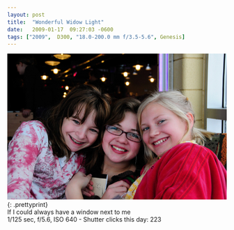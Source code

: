 ```yaml
---
layout: post
title:  "Wonderful Widow Light"
date:   2009-01-17  09:27:03 -0600
tags: ["2009",  D300, "18.0-200.0 mm f/3.5-5.6", Genesis]
---
```

![:title](/images/2009/2009_0117_DSC2520.jpg)
{: .prettyprint}  
If I could always have a window next to me  
1/125 sec, f/5.6, ISO 640 - Shutter clicks this day: 223
